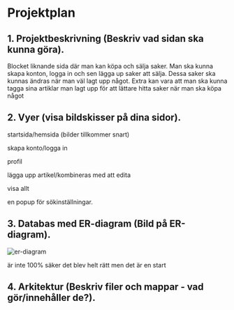 # Projektplan

## 1. Projektbeskrivning (Beskriv vad sidan ska kunna göra).
Blocket liknande sida där man kan köpa och sälja saker. Man ska kunna skapa konton, logga in och sen lägga up saker att sälja. Dessa saker ska kunnas ändras när man väl lagt upp något. 
Extra kan vara att man ska kunna tagga sina artiklar man lagt upp för att lättare hitta saker när man ska köpa något 

## 2. Vyer (visa bildskisser på dina sidor).
startsida/hemsida (bilder tillkommer snart)

skapa konto/logga in 

profil 

lägga upp artikel/kombineras med att edita 

visa allt 

en popup för sökinställningar.

## 3. Databas med ER-diagram (Bild på ER-diagram).
![er-diagram](er-diagram.jpg)

är inte 100% säker det blev helt rätt men det är en start 

## 4. Arkitektur (Beskriv filer och mappar - vad gör/innehåller de?).


